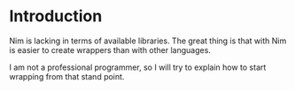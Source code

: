 # Introduction
Nim is lacking in terms of available libraries. The great thing is that with Nim is easier to create wrappers than with other languages. 

I am not a professional programmer, so I will try to explain how to start wrapping from that stand point.

